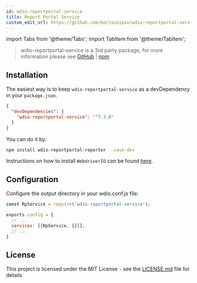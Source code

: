 ```yaml
---
id: wdio-reportportal-service
title: Report Portal Service
custom_edit_url: https://github.com/borisosipov/wdio-reportportal-service/edit/master//README.md
---
```


import Tabs from '@theme/Tabs';
import TabItem from '@theme/TabItem';

> wdio-reportportal-service is a 3rd party package, for more information please see [GitHub](https://github.com/borisosipov/wdio-reportportal-service) | [npm](https://www.npmjs.com/package/wdio-reportportal-service)

## Installation
The easiest way is to keep `wdio-reportportal-service` as a devDependency in your `package.json`.
```json
{
  "devDependencies": {
    "wdio-reportportal-service": "^7.3.0"
  }
}
```
You can do it by:

```bash
npm install wdio-reportportal-reporter --save-dev
```

Instructions on how to install `WebdriverIO` can be found [here](http://webdriver.io/guide/getstarted/install.html).

## Configuration
Configure the output directory in your wdio.conf.js file:
```js
const RpService = require('wdio-reportportal-service');

exports.config = {
  // ...
  services: [[RpService, {}]],
  // ...
}
```

## License

This project is licensed under the MIT License - see the [LICENSE.md](https://github.com/BorisOsipov/wdio-reportportal-service/blob/master/LICENSE) file for details
